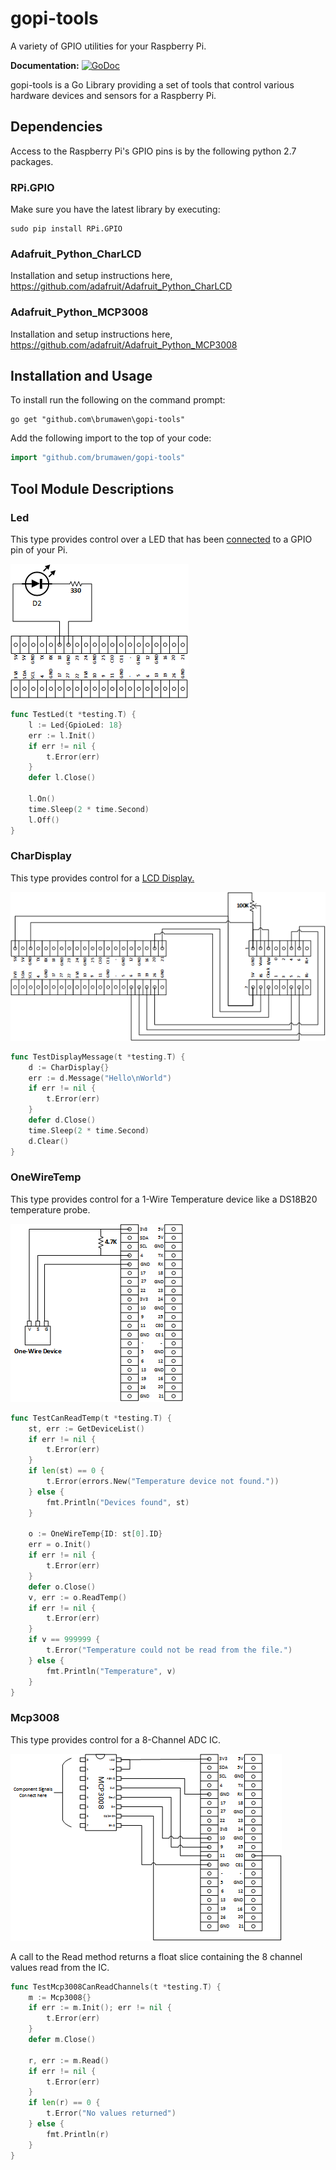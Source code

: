 # gopi-tools #

A variety of GPIO utilities for your Raspberry Pi.

**Documentation:** [![GoDoc](https://godoc.org/github.com/brumawen/gopi-tools/src?status.svg)](https://godoc.org/github.com/brumawen/gopi-tools/src)

gopi-tools is a Go Library providing a set of tools that control various hardware devices and sensors for a Raspberry Pi.

## Dependencies ##

Access to the Raspberry Pi's GPIO pins is by the following python 2.7 packages.

### RPi.GPIO ###
Make sure you have the latest library by executing:
````
sudo pip install RPi.GPIO
````

### Adafruit_Python_CharLCD ###
Installation and setup instructions here, https://github.com/adafruit/Adafruit_Python_CharLCD

### Adafruit_Python_MCP3008 ###
Installation and setup instructions here, https://github.com/adafruit/Adafruit_Python_MCP3008

## Installation and Usage ##

To install run the following on the command prompt:

```Shell
go get "github.com\brumawen\gopi-tools"
```

Add the following import to the top of your code:

```go
import "github.com/brumawen/gopi-tools"
```

## Tool Module Descriptions ##

### Led ###

This type provides control over a LED that has been [connected](https://thepihut.com/blogs/raspberry-pi-tutorials/27968772-turning-on-an-led-with-your-raspberry-pis-gpio-pins) to a GPIO pin of your Pi.

![alt text](https://github.com/Brumawen/gopi-tools/blob/master/docs/led.png?raw=true "LED schematic")

```go
func TestLed(t *testing.T) {
    l := Led{GpioLed: 18}
    err := l.Init()
    if err != nil {
        t.Error(err)
    }
    defer l.Close()

    l.On()
    time.Sleep(2 * time.Second)
    l.Off()
}
```

### CharDisplay ###

This type provides control for a [LCD Display.](https://learn.adafruit.com/drive-a-16x2-lcd-directly-with-a-raspberry-pi/overview)

![alt text](https://github.com/Brumawen/gopi-tools/blob/master/docs/chardisplay.png?raw=true "CharDisplay schematic")

```go
func TestDisplayMessage(t *testing.T) {
	d := CharDisplay{}
	err := d.Message("Hello\nWorld")
	if err != nil {
		t.Error(err)
	}
	defer d.Close()
	time.Sleep(2 * time.Second)
	d.Clear()
}
```

### OneWireTemp ###

This type provides control for a 1-Wire Temperature device like a DS18B20 temperature probe.

![alt text](https://github.com/Brumawen/gopi-tools/blob/master/docs/onewire.png?raw=true "OneWire schematic")

```go
func TestCanReadTemp(t *testing.T) {
	st, err := GetDeviceList()
	if err != nil {
		t.Error(err)
	}
	if len(st) == 0 {
		t.Error(errors.New("Temperature device not found."))
	} else {
		fmt.Println("Devices found", st)
	}

	o := OneWireTemp{ID: st[0].ID}
	err = o.Init()
	if err != nil {
		t.Error(err)
	}
	defer o.Close()
	v, err := o.ReadTemp()
	if err != nil {
		t.Error(err)
	}
	if v == 999999 {
		t.Error("Temperature could not be read from the file.")
	} else {
		fmt.Println("Temperature", v)
	}
}
```

### Mcp3008 ###

This type provides control for a 8-Channel ADC IC.

![alt text](https://github.com/Brumawen/gopi-tools/blob/master/docs/mcp3008.png?raw=true "MCP3008 schematic")

A call to the Read method returns a float slice containing the 8 channel values read from the IC.

```go
func TestMcp3008CanReadChannels(t *testing.T) {
	m := Mcp3008{}
	if err := m.Init(); err != nil {
		t.Error(err)
	}
	defer m.Close()

	r, err := m.Read()
	if err != nil {
		t.Error(err)
	}
	if len(r) == 0 {
		t.Error("No values returned")
	} else {
		fmt.Println(r)
	}
}
```

